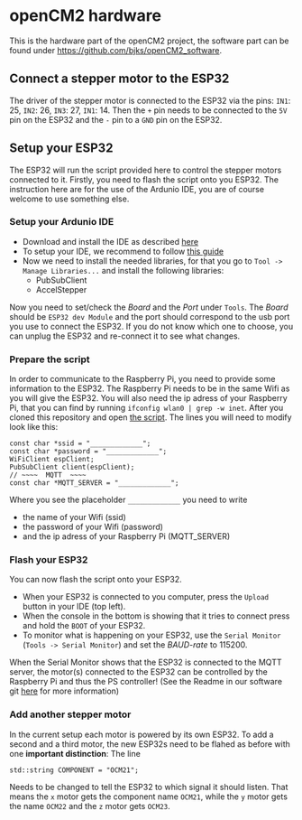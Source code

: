 # openCM2 hardware
This is the hardware part of the openCM2 project, the software part can be found under https://github.com/bjks/openCM2_software. 

## Connect a stepper motor to the ESP32 
The driver of the stepper motor is connected to the ESP32 via the pins: `IN1`: 25, `IN2`: 26, `IN3`: 27, `IN1`: 14. Then the `+` pin needs to be connected to the `5V` pin on the ESP32 and the `-` pin to a `GND` pin on the ESP32.  

## Setup your ESP32
The ESP32 will run the script provided here to control the stepper motors connected to it. Firstly, you need to flash the script onto you ESP32. The instruction here are for the use of the Ardunio IDE, you are of course welcome to use something else.

### Setup your Ardunio IDE
- Download and install the IDE as described [here](https://www.arduino.cc/en/software)
- To setup your IDE, we recommend to follow [this guide](https://randomnerdtutorials.com/installing-the-esp32-board-in-arduino-ide-windows-instructions/)
- Now we need to install the needed libraries, for that you go to `Tool -> Manage Libraries...` and install the following libraries:
  - PubSubClient
  - AccelStepper

Now you need to set/check the _Board_ and the _Port_ under `Tools`. The _Board_ should be `ESP32 dev Module` and the port should correspond to the usb port you use to connect the ESP32. If you do not know which one to choose, you can unplug the ESP32 and re-connect it to see what changes.

### Prepare the script
In order to communicate to the Raspberry Pi, you need to provide some information to the ESP32. The Raspberry Pi needs to be in the same Wifi as you will give the ESP32. You will also need the ip adress of your Raspberry Pi, that you can find by running `ifconfig wlan0 | grep -w inet`.
After you cloned this repository and open [the script](https://github.com/bjks/openCM2_hardware/tree/main/esp32/ESP32_openCM2). The lines you will need to modify look like this:
```
const char *ssid = "_____________";
const char *password = "_____________";
WiFiClient espClient;
PubSubClient client(espClient);
// ~~~~  MQTT  ~~~~
const char *MQTT_SERVER = "_____________";
```
Where you see the placeholder `_____________` you need to write
- the name of your Wifi (ssid)
- the password of your Wifi (password)
- and the ip adress of your Raspberry Pi (MQTT_SERVER) 

### Flash your ESP32
You can now flash the script onto your ESP32. 
- When your ESP32 is connected to you computer, press the `Upload` button in your IDE (top left). 
- When the console in the bottom is showing that it tries to connect press and hold the `BOOT` of your ESP32. 
- To monitor what is happening on your ESP32, use the `Serial Monitor` (`Tools -> Serial Monitor`) and set the _BAUD-rate_ to 115200.

When the Serial Monitor shows that the ESP32 is connected to the MQTT server, the motor(s) connected to the ESP32 can be controlled by the Raspberry Pi and thus the PS controller! (See the Readme in our software git [here](https://github.com/bjks/openCM2_software/blob/master/README.md) for more information)

### Add another stepper motor
In the current setup each motor is powered by its own ESP32. To add a second and a third motor, the new ESP32s need to be flahed as before with one __important distinction__: 
The line 
```
std::string COMPONENT = "OCM21";
```
Needs to be changed to tell the ESP32 to which signal it should listen. That means the `x` motor gets the component name `OCM21`, while the `y` motor gets the name `OCM22` and the `z` motor gets `OCM23`. 